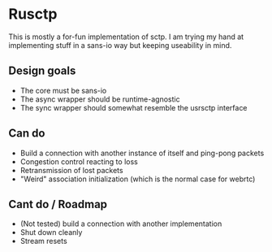 # Rusctp

This is mostly a for-fun implementation of sctp. I am trying my hand at implementing stuff in a sans-io way but keeping useability in mind.

## Design goals

* The core must be sans-io
* The async wrapper should be runtime-agnostic
* The sync wrapper should somewhat resemble the usrsctp interface

## Can do
* Build a connection with another instance of itself and ping-pong packets
* Congestion control reacting to loss
* Retransmission of lost packets
* "Weird" association initialization (which is the normal case for webrtc)

## Cant do / Roadmap
* (Not tested) build a connection with another implementation
* Shut down cleanly
* Stream resets